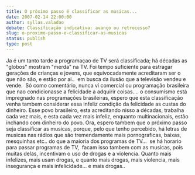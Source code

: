 ```yaml
---
title: O próximo passo é classificar as musicas...
date: 2007-02-14 22:00:00
author: syllas.valadao
debate: Classificação indicativa: avanço ou retrocesso?
slug: o-proximo-passo-e-classificar-as-musicas
status: publish 
type: post
---
```


Ja é um tanto tarde a programaçao de TV será classificada; há décadas as "globos" mostram "merda" na TV. Foi tempo suficiente para estragar gerações de crianças e jovens, que equivocadamente acreditaram ser o que não são, e estão por ai..  em busca da ilusão que a televisão vendeu e vende.  Só como comentário, nunca ví comercial ou programação brasileira que nao condicionasse a felicidade a adquirir coisas.... o consumismo está impregnado nas programações brasileiras, espero que esta classificação venha tambem considerar essa infeliz condição da felicidade as custas do dinheiro. Esse povo brasileiro, esta acreditando nisso a décadas, trabalha cada vez mais, e esta cada vez mais infeliz, enquanto multinacionais, estão inchando com dinheiro do povo. Ora, espero tambem que o próximo passo seja classificar as musicas, porque, pelo que tenho percebido, há letras de musicas nas rádios que são tremendamente mais pornograficas, baixas, mesquinhas etc.. do que a maioria dos programas de TV...  se há horario para passar programas de TV,  facam isso tambem com as musicas, pois muitas delas, incentivam o uso de drogas e a violencia. Quanto mais infelizes, mais usam drogas, e quanto mais drogas, mais violencia, mais insegurança e mais infelicidade... e mais drogas..

